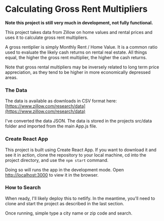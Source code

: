 # Calculating Gross Rent Multipliers

**Note this project is still very much in development, not fully functional.**

This project takes data from Zillow on home values and rental prices and uses it to calculate gross rent multipliers. 

A gross rentiplier is simply Monthly Rent / Home Value. It is a common ratio used to evaluate the likely cash returns on rental real estate. All things equal, the higher the gross rent multiplier, the higher the cash returns. 

Note that gross rental multipliers may be inversely related to long term price appreciation, as they tend to be higher in more economically depressed areas. 

### The Data

The data is available as downloads in CSV format here: 
[https://www.zillow.com/research/data](https://www.zillow.com/research/data) 

I've converted the data JSON. The data is stored in the projects src/data folder and imported from the main App.js file. 

### Create React App

This project is built using Create React App. If you want to download it and see it in action, clone the repository to your local machine, cd into the project directory, and use the `npm start` command. 

Doing so will runs the app in the development mode. Open [http://localhost:3000](http://localhost:3000) to view it in the browser. 

### How to Search

When ready, I'll likely deploy this to netlify. In the meantime, you'll need to clone and start the project as described in the last section. 

Once running, simple type a city name or zip code and search.

